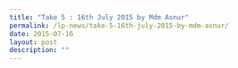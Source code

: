 ```yaml
---
title: "Take 5 : 16th July 2015 by Mdm Asnur"
permalink: /lp-news/take-5-16th-july-2015-by-mdm-asnur/
date: 2015-07-16
layout: post
description: ""
---
```

